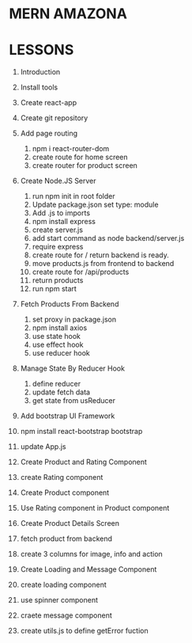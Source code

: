 # MERN AMAZONA

# LESSONS
1. Introduction
2. Install tools
3. Create react-app
4. Create git repository

6. Add page routing
   1. npm i react-router-dom
   2. create route for home screen
   3. create router for product screen

7. Create Node.JS Server
   1. run npm init in root folder
   2. Update package.json set type: module
   3. Add .js to imports
   4. npm install express
   5. create server.js
   6. add start command as node backend/server.js
   7. require express
   8. create route for / return backend is ready.
   9. move products.js from frontend to backend
   10. create route for /api/products
   11. return products
   12. run npm start

8. Fetch Products From Backend
   1. set proxy in package.json
   2. npm install axios
   3. use state hook
   4. use effect hook
   5. use reducer hook

9. Manage State By Reducer Hook
   1. define reducer
   2. update fetch data
   3. get state from usReducer

10. Add bootstrap UI Framework
   1. npm install react-bootstrap bootstrap
   2. update App.js

11. Create Product and Rating Component
   1. create Rating component
   2. Create Product component
   3. Use Rating component in Product component

12. Create Product Details Screen
   1. fetch product from backend
   2. create 3 columns for image, info and action

13. Create Loading and Message Component
   1. create loading component
   2. use spinner component
   3. craete message component
   4. create utils.js to define getError fuction